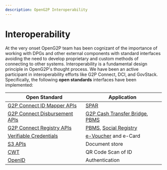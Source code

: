 ```yaml
---
description: OpenG2P Interoperability
---
```


# Interoperability

At the very onset OpenG2P team has been cognizant of the importance of working with DPGs and other external components with standard interfaces avoiding the need to develop proprietary and custom methods of connecting to other systems. Interoperability is a fundamental design principle in OpenG2P's thought process. We have been an active participant in interoperability efforts like G2P Connect, DCI, and GovStack. Specifically, the following **open standards** interfaces have been implemented:

| Open Standard                                                                                                      | Application                                                             |
| ------------------------------------------------------------------------------------------------------------------ | ----------------------------------------------------------------------- |
| [G2P Connect ID Mapper APIs](https://g2p-connect.github.io/specs/release/html/mapper\_core\_api\_v1.0.0.html)      | [SPAR](social-payments-account-registry-spar/)                          |
| [G2P Connect Disbursement APIs](https://g2p-connect.github.io/specs/release/html/disburse\_core\_api\_v1.0.0.html) |  [G2P Cash Transfer Bridge](g2p-cash-transfer-bridge/),  [PBMS ](pbms/) |
| [G2P Connect Registry APIs](https://g2p-connect.github.io/specs/release/html/registry\_core\_api\_v1.0.0.html)     |  [PBMS](pbms/), [Social Registry](social-registry/)                     |
| [Verifiable Credentials ](https://www.w3.org/TR/vc-data-model/)                                                    | [e-Voucher](pbms/features/disbursement-cycles/e-voucher.md) and e-Card  |
| [S3 APIs](https://docs.aws.amazon.com/AmazonS3/latest/API/Welcome.html)                                            | Document store                                                          |
| [⁠CWT](https://datatracker.ietf.org/doc/html/rfc8392)                                                              | QR Code Scan of ID                                                      |
| [⁠OpenID](https://auth0.com/docs/authenticate/protocols/openid-connect-protocol)                                   | Authentication                                                          |
